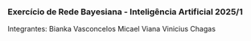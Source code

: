 ### Exercício de Rede Bayesiana - Inteligência Artificial 2025/1

Integrantes:
Bianka Vasconcelos
Micael Viana
Vinicius Chagas
